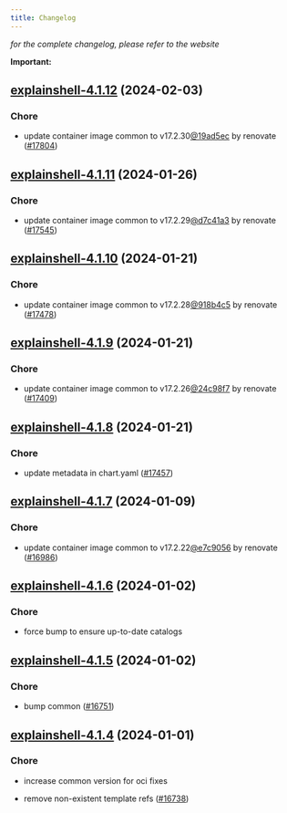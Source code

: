```yaml
---
title: Changelog
---
```



*for the complete changelog, please refer to the website*

**Important:**







## [explainshell-4.1.12](https://github.com/truecharts/charts/compare/explainshell-4.1.11...explainshell-4.1.12) (2024-02-03)

### Chore



- update container image common to v17.2.30[@19ad5ec](https://github.com/19ad5ec) by renovate ([#17804](https://github.com/truecharts/charts/issues/17804))


## [explainshell-4.1.11](https://github.com/truecharts/charts/compare/explainshell-4.1.10...explainshell-4.1.11) (2024-01-26)

### Chore



- update container image common to v17.2.29[@d7c41a3](https://github.com/d7c41a3) by renovate ([#17545](https://github.com/truecharts/charts/issues/17545))


## [explainshell-4.1.10](https://github.com/truecharts/charts/compare/explainshell-4.1.9...explainshell-4.1.10) (2024-01-21)

### Chore



- update container image common to v17.2.28[@918b4c5](https://github.com/918b4c5) by renovate ([#17478](https://github.com/truecharts/charts/issues/17478))


## [explainshell-4.1.9](https://github.com/truecharts/charts/compare/explainshell-4.1.8...explainshell-4.1.9) (2024-01-21)

### Chore



- update container image common to v17.2.26[@24c98f7](https://github.com/24c98f7) by renovate ([#17409](https://github.com/truecharts/charts/issues/17409))


## [explainshell-4.1.8](https://github.com/truecharts/charts/compare/explainshell-4.1.7...explainshell-4.1.8) (2024-01-21)

### Chore



- update metadata in chart.yaml ([#17457](https://github.com/truecharts/charts/issues/17457))




## [explainshell-4.1.7](https://github.com/truecharts/charts/compare/explainshell-4.1.6...explainshell-4.1.7) (2024-01-09)

### Chore



- update container image common to v17.2.22[@e7c9056](https://github.com/e7c9056) by renovate ([#16986](https://github.com/truecharts/charts/issues/16986))


## [explainshell-4.1.6](https://github.com/truecharts/charts/compare/explainshell-4.1.5...explainshell-4.1.6) (2024-01-02)

### Chore



- force bump to ensure up-to-date catalogs


## [explainshell-4.1.5](https://github.com/truecharts/charts/compare/explainshell-4.1.4...explainshell-4.1.5) (2024-01-02)

### Chore



- bump common ([#16751](https://github.com/truecharts/charts/issues/16751))


## [explainshell-4.1.4](https://github.com/truecharts/charts/compare/explainshell-4.1.3...explainshell-4.1.4) (2024-01-01)

### Chore



- increase common version for oci fixes

- remove non-existent template refs ([#16738](https://github.com/truecharts/charts/issues/16738))

